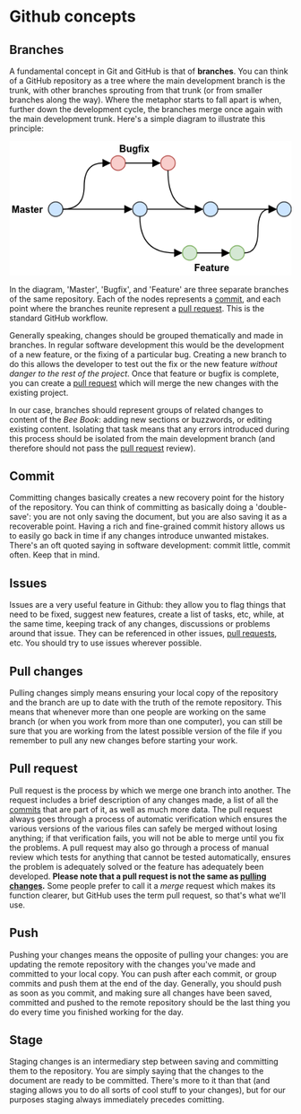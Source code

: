 # Github concepts

## Branches
A fundamental concept in Git and GitHub is that of **branches**. You can think of a GitHub repository as a tree where the main development branch is the trunk, with other branches sprouting from that trunk (or from smaller branches along the way). Where the metaphor starts to fall apart is when, further down the development cycle, the branches merge once again with the main development trunk. Here's a simple diagram to illustrate this principle:

![Github flow diagram](./img/01_github-flow.png)

In the diagram, 'Master', 'Bugfix', and 'Feature' are three separate branches of the same repository. Each of the nodes represents a [commit](./10_github_concepts.md#commit), and each point where the branches reunite represent a [pull request](./10_github_concepts.md#pull-request). This is the standard GitHub workflow.

Generally speaking, changes should be grouped thematically and made in branches. In regular software development this would be the development of a new feature, or the fixing of a particular bug. Creating a new branch to do this allows the developer to test out the fix or the new feature *without danger to the rest of the project*. Once that feature or bugfix is complete, you can create a [pull request](./10_github_concepts.md#pull-request) which will merge the new changes with the existing project.

In our case, branches should represent groups of related changes to content of the _Bee Book_: adding new sections or buzzwords, or editing existing content. Isolating that task means that any errors introduced during this process should be isolated from the main development branch (and therefore should not pass the [pull request](./10_github_concepts.md#pull-request) review).

## Commit
Committing changes basically creates a new recovery point for the history of the repository. You can think of committing as basically doing a 'double-save': you are not only saving the document, but you are also saving it as a recoverable point. Having a rich and fine-grained commit history allows us to easily go back in time if any changes introduce unwanted mistakes. There's an oft quoted saying in software development: commit little, commit often. Keep that in mind.

## Issues
Issues are a very useful feature in Github: they allow you to flag things that need to be fixed, suggest new features, create a list of tasks, etc, while, at the same time, keeping track of any changes, discussions or problems around that issue. They can be referenced in other issues, [pull requests](#pull-request), etc. You should try to use issues wherever possible.

## Pull changes
Pulling changes simply means ensuring your local copy of the repository and the branch are up to date with the truth of the remote repository. This means that whenever more than one people are working on the same branch (or when you work from more than one computer), you can still be sure that you are working from the latest possible version of the file if you remember to pull any new changes before starting your work.

## Pull request
Pull request is the process by which we merge one branch into another. The request includes a brief description of any changes made, a list of all the [commits](#commit) that are part of it, as well as much more data. The pull request always goes through a process of automatic verification which ensures the various versions of the various files can safely be merged without losing anything; if that verification fails, you will not be able to merge until you fix the problems. A pull request may also go through a process of manual review which tests for anything that cannot be tested automatically, ensures the problem is adequately solved or the feature has adequately been developed. **Please note that a pull request is not the same as [pulling changes](#pull-changes).** Some people prefer to call it a *merge* request which makes its function clearer, but GitHub uses the term pull request, so that's what we'll use.

## Push
Pushing your changes means the opposite of pulling your changes: you are updating the remote repository with the changes you've made and committed to your local copy. You can push after each commit, or group commits and push them at the end of the day. Generally, you should push as soon as you commit, and making sure all changes have been saved, committed and pushed to the remote repository should be the last thing you do every time you finished working for the day.

## Stage
Staging changes is an intermediary step between saving and committing them to the repository. You are simply saying that the changes to the document are ready to be committed. There's more to it than that (and staging allows you to do all sorts of cool stuff to your changes), but for our purposes staging always immediately precedes comitting.